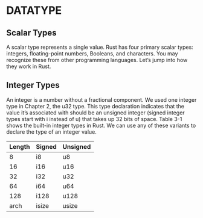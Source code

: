 # DATATYPE

## Scalar Types
A scalar type represents a single value. Rust has four primary scalar types: integers, floating-point numbers, Booleans, and characters. You may recognize these from other programming languages. Let’s jump into how they work in Rust.

## Integer Types
An integer is a number without a fractional component. We used one integer type in Chapter 2, the u32 type. This type declaration indicates that the value it’s associated with should be an unsigned integer (signed integer types start with i instead of u) that takes up 32 bits of space. Table 3-1 shows the built-in integer types in Rust. We can use any of these variants to declare the type of an integer value.


| Length | Signed | Unsigned |
|--------|--------|----------|
| 8 | i8 | u8 |
| 16 | i16 | u16 |
| 32 | i32 | u32 |
| 64 | i64 | u64 |
| 128 | i128 | u128 |
| arch | isize | usize |

